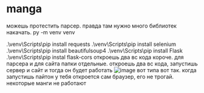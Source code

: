 # manga

можешь протестить парсер. правда там нужно много библиотек накачать. 
py -m venv venv

.\venv\Scripts\pip install requests
.\venv\Scripts\pip install selenium
.\venv\Scripts\pip install beautifulsoup4
.\venv\Scripts\pip install Flask
.\venv\Scripts\pip instal flask-cors
откроешь два вс кода короче. для парсера и для сайта папки отдельные. откроешь два вс кода, запустишь сервер и сайт и тогда он будет работать
![image](https://github.com/temchikS/manga/assets/148534802/c358b6cf-c889-4ca7-9b66-24117f990d6b)
вот типа вот так. когда запустишь пайтон у  тебя откроется сам браузер, его не трогай. некоторые манги не работают 
